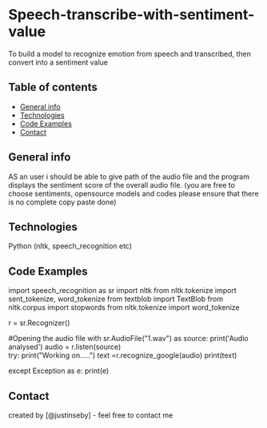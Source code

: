 # Speech-transcribe-with-sentiment-value
To build a model to recognize emotion from speech and transcribed, then convert into a sentiment value



## Table of contents
* [General info](#general-info)
* [Technologies](#Technologies)
* [Code Examples](#codeexamples)
* [Contact](#contact)

## General info
AS an user i should be able to give path of the audio file and the program displays the sentiment score of the overall audio file.
(you are free to choose sentiments, opensource models and codes please ensure that there is no complete copy paste done)

## Technologies
Python (nltk, speech_recognition etc)


## Code Examples
  
import speech_recognition as sr
import nltk
from nltk.tokenize import sent_tokenize, word_tokenize
from textblob import TextBlob
from nltk.corpus import stopwords
from nltk.tokenize import word_tokenize

r = sr.Recognizer()

#Opening the audio file
with sr.AudioFile("1.wav") as source:
    print('Audio analysed')
    audio = r.listen(source)   
try:
    print("Working on.....")
    text =r.recognize_google(audio)
    print(text)


except Exception as e:
    print(e)
  
## Contact
created by [@justinseby] - feel free to contact me
